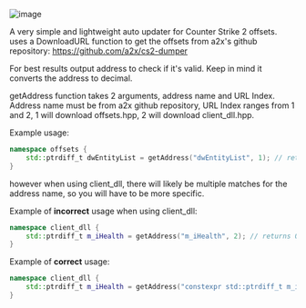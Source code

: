 ![image](https://github.com/user-attachments/assets/728bcca3-8ffc-4824-95bc-49da7c3756f9)


A very simple and lightweight auto updater for Counter Strike 2 offsets. uses a DownloadURL function to get the offsets from a2x's github repository: https://github.com/a2x/cs2-dumper

For best results output address to check if it's valid. Keep in mind it converts the address to decimal.

getAddress function takes 2 arguments, address name and URL Index. Address name must be from a2x github repository, URL Index ranges from 1 and 2, 1 will download offsets.hpp, 2 will download client_dll.hpp.

Example usage:
~~~cpp
namespace offsets {
	std::ptrdiff_t dwEntityList = getAddress("dwEntityList", 1); // returns correct address because there is only one result for "dwEntityList"
}
~~~
however when using client_dll, there will likely be multiple matches for the address name, so you will have to be more specific.

Example of **incorrect** usage when using client_dll:
~~~cpp
namespace client_dll {
	std::ptrdiff_t m_iHealth = getAddress("m_iHealth", 2); // returns 0
}
~~~
Example of **correct** usage:
~~~cpp
namespace client_dll {
	std::ptrdiff_t m_iHealth = getAddress("constexpr std::ptrdiff_t m_iHealth = ", 2); // returns correct address
}
~~~
